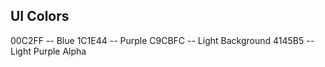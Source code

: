 



## UI Colors

00C2FF -- Blue
1C1E44 -- Purple
C9CBFC -- Light Background
4145B5 -- Light Purple Alpha 